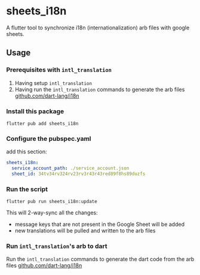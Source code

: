 # sheets_i18n

A flutter tool to synchronize i18n (internationalization) arb files with google sheets.

## Usage

### Prerequisites with `intl_translation`

1. Having setup `intl_translation`
2. Having run the `intl_translation` commands to generate the arb files [github.com/dart-lang/i18n](https://github.com/dart-lang/i18n/tree/main/pkgs/intl_translation#extracting-and-using-translated-messages)

### Install this package

`flutter pub add sheets_i18n`

### Configure the pubspec.yaml

add this section:

```yaml
sheets_i18n:
  service_account_path: ./service_account.json
  sheet_id: 34tv34rv324rv23rv3r43r43red89f8hs89duzfs
```

### Run the script

`flutter pub run sheets_i18n:update`

This will 2-way-sync all the changes:
- message keys that are not present in the Google Sheet will be added
- new translations will be pulled and written to the arb files

### Run `intl_translation`'s arb to dart

Run the `intl_translation` commands to generate the dart code from the arb files [github.com/dart-lang/i18n](https://github.com/dart-lang/i18n/tree/main/pkgs/intl_translation#extracting-and-using-translated-messages)
